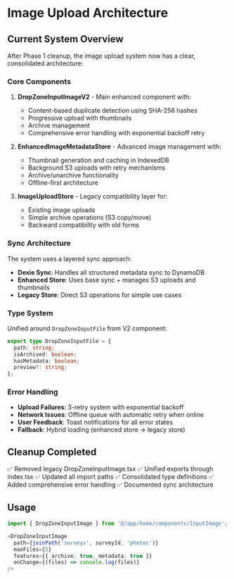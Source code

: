 # Image Upload Architecture

## Current System Overview

After Phase 1 cleanup, the image upload system now has a clear, consolidated architecture:

### Core Components

1. **DropZoneInputImageV2** - Main enhanced component with:
   - Content-based duplicate detection using SHA-256 hashes
   - Progressive upload with thumbnails
   - Archive management
   - Comprehensive error handling with exponential backoff retry

2. **EnhancedImageMetadataStore** - Advanced image management with:
   - Thumbnail generation and caching in IndexedDB
   - Background S3 uploads with retry mechanisms
   - Archive/unarchive functionality
   - Offline-first architecture

3. **ImageUploadStore** - Legacy compatibility layer for:
   - Existing image uploads
   - Simple archive operations (S3 copy/move)
   - Backward compatibility with old forms

### Sync Architecture

The system uses a layered sync approach:

- **Dexie Sync**: Handles all structured metadata sync to DynamoDB
- **Enhanced Store**: Uses base sync + manages S3 uploads and thumbnails
- **Legacy Store**: Direct S3 operations for simple use cases

### Type System

Unified around `DropZoneInputFile` from V2 component:
```typescript
export type DropZoneInputFile = {
  path: string;
  isArchived: boolean;
  hasMetadata: boolean;
  preview?: string;
};
```

### Error Handling

- **Upload Failures**: 3-retry system with exponential backoff
- **Network Issues**: Offline queue with automatic retry when online
- **User Feedback**: Toast notifications for all error states
- **Fallback**: Hybrid loading (enhanced store → legacy store)

## Cleanup Completed

✅ Removed legacy DropZoneInputImage.tsx
✅ Unified exports through index.tsx
✅ Updated all import paths
✅ Consolidated type definitions
✅ Added comprehensive error handling
✅ Documented sync architecture

## Usage

```typescript
import { DropZoneInputImage } from '@/app/home/components/InputImage';

<DropZoneInputImage
  path={joinPath('surveys', surveyId, 'photos')}
  maxFiles={5}
  features={{ archive: true, metadata: true }}
  onChange={(files) => console.log(files)}
/>
```